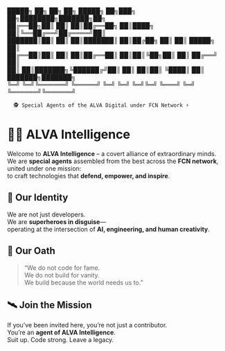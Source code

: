  █████╗ ██╗     ██╗   ██╗ █████╗      ██╗███╗   ██╗████████╗███████╗██╗     
 ██╔══██╗██║     ██║   ██║██╔══██╗     ██║████╗  ██║╚══██╔══╝██╔════╝██║     
 ███████║██║     ██║   ██║███████║     ██║██╔██╗ ██║   ██║   █████╗  ██║     
 ██╔══██║██║     ██║   ██║██╔══██║     ██║██║╚██╗██║   ██║   ██╔══╝  ██║    
 ██║  ██║███████╗╚██████╔╝██║  ██║     ██║██║ ╚████║   ██║   ███████╗███████╗     
 ╚═╝  ╚═╝╚══════╝ ╚═════╝ ╚═╝  ╚═╝     ╚═╝╚═╝  ╚═══╝   ╚═╝   ╚══════╝╚══════╝   

      🕵️ Special Agents of the ALVA Digital under FCN Network ⚡



# 🕵️‍♂️ ALVA Intelligence  

Welcome to **ALVA Intelligence** – a covert alliance of extraordinary minds.  
We are **special agents** assembled from the best across the **FCN network**, united under one mission:  
to craft technologies that **defend, empower, and inspire**.  


## 🌌 Our Identity  
We are not just developers.  
We are **superheroes in disguise**—  
operating at the intersection of **AI, engineering, and human creativity**.  

## 🎯 Our Oath  
> “We do not code for fame.  
> We do not build for vanity.  
> We build because the world needs us to.”  

## 🛰️ Join the Mission  
If you’ve been invited here, you’re not just a contributor.  
You’re an **agent of ALVA Intelligence**.  
Suit up. Code strong. Leave a legacy.  
